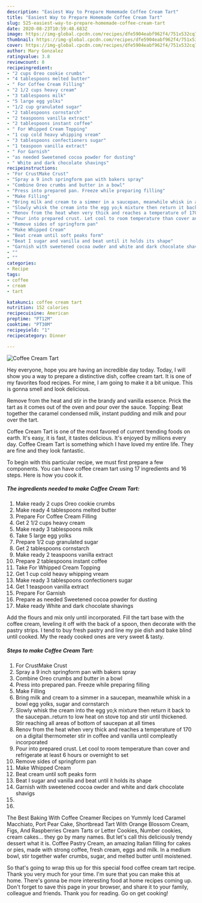 ```yaml
---
description: "Easiest Way to Prepare Homemade Coffee Cream Tart"
title: "Easiest Way to Prepare Homemade Coffee Cream Tart"
slug: 525-easiest-way-to-prepare-homemade-coffee-cream-tart
date: 2020-08-23T10:59:48.683Z
image: https://img-global.cpcdn.com/recipes/dfe5904eabf962f4/751x532cq70/coffee-cream-tart-recipe-main-photo.jpg
thumbnail: https://img-global.cpcdn.com/recipes/dfe5904eabf962f4/751x532cq70/coffee-cream-tart-recipe-main-photo.jpg
cover: https://img-global.cpcdn.com/recipes/dfe5904eabf962f4/751x532cq70/coffee-cream-tart-recipe-main-photo.jpg
author: Mary Gonzalez
ratingvalue: 3.8
reviewcount: 8
recipeingredient:
- "2 cups Oreo cookie crumbs"
- "4 tablespoons melted butter"
- " For Coffee Cream Filling"
- "2 1/2 cups heavy cream"
- "3 tablespoons milk"
- "5 large egg yolks"
- "1/2 cup granulated sugar"
- "2 tablespoons cornstarch"
- "2 teaspoons vanilla extract"
- "2 tablespoons instant coffee"
- " For Whipped Cream Topping"
- "1 cup cold heavy whipping vream"
- "3 tablespoons confectioners sugar"
- "1 teaspoon vanilla extract"
- " For Garnish"
- "as needed Sweetened cocoa powder for dusting"
- " White and dark chocolate shavings"
recipeinstructions:
- "For CrustMake Crust"
- "Spray a 9 inch springform pan with bakers spray"
- "Combine Oreo crumbs and butter in a bowl"
- "Press into prepared pan. Freeze while preparing filling"
- "Make Filling"
- "Bring milk and cream to a simmer in a saucepan, meanwhile whisk in a bowl egg yolks, sugar and cornstarch"
- "Slowly whisk the cream into the egg yo;k mixture then return it back to the saucepan..return to low heat on stove top and stir until thickened. Stir reaching all areas of bottom of saucepan at all times"
- "Renov from the heat when very thick and reaches a temperature of 170 on a digital thermometer stir in coffee and vanilla until compleatly incorporated"
- "Pour into prepared crust. Let cool to room temperature than cover and refrigerate at least 6 hours or overnight to set"
- "Remove sides of springform pan"
- "Make Whipped Cream"
- "Beat cream until soft peaks form"
- "Beat I sugar and vanilla and beat until it holds its shape"
- "Garnish with sweetened cocoa owder and white and dark chocolate shavigs"
- ""
- ""
categories:
- Recipe
tags:
- coffee
- cream
- tart

katakunci: coffee cream tart 
nutrition: 152 calories
recipecuisine: American
preptime: "PT12M"
cooktime: "PT30M"
recipeyield: "1"
recipecategory: Dinner

---
```



![Coffee Cream Tart](https://img-global.cpcdn.com/recipes/dfe5904eabf962f4/751x532cq70/coffee-cream-tart-recipe-main-photo.jpg)

Hey everyone, hope you are having an incredible day today. Today, I will show you a way to prepare a distinctive dish, coffee cream tart. It is one of my favorites food recipes. For mine, I am going to make it a bit unique. This is gonna smell and look delicious.

Remove from the heat and stir in the brandy and vanilla essence. Prick the tart as it comes out of the oven and pour over the sauce. Topping: Beat together the caramel condensed milk, instant pudding and milk and pour over the tart.

Coffee Cream Tart is one of the most favored of current trending foods on earth. It's easy, it is fast, it tastes delicious. It's enjoyed by millions every day. Coffee Cream Tart is something which I have loved my entire life. They are fine and they look fantastic.


To begin with this particular recipe, we must first prepare a few components. You can have coffee cream tart using 17 ingredients and 16 steps. Here is how you cook it.

<!--inarticleads1-->

##### The ingredients needed to make Coffee Cream Tart:

1. Make ready 2 cups Oreo cookie crumbs
1. Make ready 4 tablespoons melted butter
1. Prepare  For Coffee Cream Filling
1. Get 2 1/2 cups heavy cream
1. Make ready 3 tablespoons milk
1. Take 5 large egg yolks
1. Prepare 1/2 cup granulated sugar
1. Get 2 tablespoons cornstarch
1. Make ready 2 teaspoons vanilla extract
1. Prepare 2 tablespoons instant coffee
1. Take  For Whipped Cream Topping
1. Get 1 cup cold heavy whipping vream
1. Make ready 3 tablespoons confectioners sugar
1. Get 1 teaspoon vanilla extract
1. Prepare  For Garnish
1. Prepare as needed Sweetened cocoa powder for dusting
1. Make ready  White and dark chocolate shavings


Add the flours and mix only until incorporated. Fill the tart base with the coffee cream, leveling it off with the back of a spoon, then decorate with the pastry strips. I tend to buy fresh pastry and line my pie dish and bake blind until cooked. My the ready cooked ones are very sweet &amp; tasty. 

<!--inarticleads2-->

##### Steps to make Coffee Cream Tart:

1. For CrustMake Crust
1. Spray a 9 inch springform pan with bakers spray
1. Combine Oreo crumbs and butter in a bowl
1. Press into prepared pan. Freeze while preparing filling
1. Make Filling
1. Bring milk and cream to a simmer in a saucepan, meanwhile whisk in a bowl egg yolks, sugar and cornstarch
1. Slowly whisk the cream into the egg yo;k mixture then return it back to the saucepan..return to low heat on stove top and stir until thickened. Stir reaching all areas of bottom of saucepan at all times
1. Renov from the heat when very thick and reaches a temperature of 170 on a digital thermometer stir in coffee and vanilla until compleatly incorporated
1. Pour into prepared crust. Let cool to room temperature than cover and refrigerate at least 6 hours or overnight to set
1. Remove sides of springform pan
1. Make Whipped Cream
1. Beat cream until soft peaks form
1. Beat I sugar and vanilla and beat until it holds its shape
1. Garnish with sweetened cocoa owder and white and dark chocolate shavigs
1. 
1. 


The Best Baking With Coffee Creamer Recipes on Yummly Iced Caramel Macchiato, Port Pear Cake, Shortbread Tart With Orange Blossom Cream, Figs, And Raspberries Cream Tarts or Letter Cookies, Number cookies, cream cakes… they go by many names. But let&#39;s call this deliciously trendy dessert what it is. Coffee Pastry Cream, an amazing Italian filling for cakes or pies, made with strong coffee, fresh cream, eggs and milk. In a medium bowl, stir together wafer crumbs, sugar, and melted butter until moistened. 

So that's going to wrap this up for this special food coffee cream tart recipe. Thank you very much for your time. I'm sure that you can make this at home. There's gonna be more interesting food at home recipes coming up. Don't forget to save this page in your browser, and share it to your family, colleague and friends. Thank you for reading. Go on get cooking!
